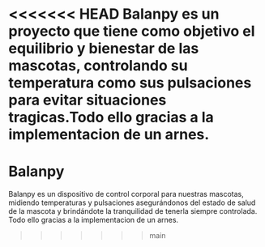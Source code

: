 <<<<<<< HEAD
Balanpy es un proyecto que tiene como objetivo el equilibrio y bienestar de las mascotas, controlando su temperatura como sus pulsaciones para evitar situaciones tragicas.Todo ello gracias a la implementacion de un arnes. 
=======
# Balanpy

Balanpy es un dispositivo de control corporal para nuestras mascotas, midiendo temperaturas y pulsaciones asegurándonos del estado de salud de la mascota y brindándote la tranquilidad de tenerla siempre controlada. Todo ello gracias a la implementacion de un arnes. 
>>>>>>> main
